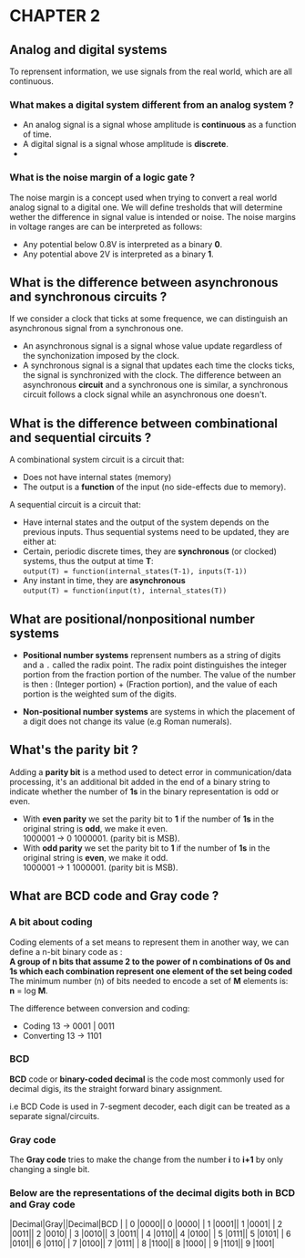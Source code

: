 # CHAPTER 2

## Analog and digital systems
To reprensent information, we use signals from the real world, which are all continuous.

### What makes a digital system different from an analog system ?
- An analog signal is a signal whose amplitude is **continuous** as a function of time.
- A digital signal is a signal whose amplitude is **discrete**.
-
### What is the noise margin of a logic gate ?
The noise margin is a concept used when trying to convert a real world analog signal to a digital one.
We will define tresholds that will determine wether the difference in signal value is intended or noise.
The noise margins in voltage ranges are can be interpreted as follows:
- Any potential below 0.8V is interpreted as a binary **0**.
- Any potential above 2V is interpreted as a binary **1**.

## What is the difference between asynchronous and synchronous circuits ?
If we consider a clock that ticks at some frequence, we can distinguish an asynchronous signal from a synchronous one.
- An asynchronous signal is a signal whose value update regardless of the synchonization imposed by the clock.
- A synchronous signal is a signal that updates each time the clocks ticks, the signal is synchronized with the clock.
The difference between an asynchronous **circuit** and a synchronous one is similar, a synchronous circuit follows a clock signal while an asynchronous one doesn't.

## What is the difference between combinational and sequential circuits ?
A combinational system circuit is a circuit that:
- Does not have internal states (memory)
- The output is a **function** of the input (no side-effects due to memory).

A sequential circuit is a circuit that:
- Have internal states and the output of the system depends on the previous inputs.
Thus sequential systems need to be updated, they are either at:
- Certain, periodic discrete times, they are **synchronous** (or clocked) systems, thus the output at time **T**:\
  `output(T) = function(internal_states(T-1), inputs(T-1))`
- Any instant in time, they are **asynchronous**\
  `output(T) = function(input(t), internal_states(T))`

## What are positional/nonpositional number systems
- **Positional number systems** reprensent numbers as a string of digits and a `.` called the radix point.
The radix point distinguishes the integer portion from the fraction portion of the number.
The value of the number is then : (Integer portion) + (Fraction portion), and the value of each portion is the weighted sum of the digits.

- **Non-positional number systems** are systems in which the placement of a digit does not change its value (e.g Roman numerals).
## What's the parity bit ?
Adding a **parity bit** is a method used to detect error in communication/data processing, it's an additional bit added in the end of a binary string to indicate
whether the number of **1s** in the binary representation is odd or even.
- With __even parity__ we set the parity bit to **1** if the number of **1s** in the original string is **odd**, we make it even. \
  1000001 -> 0 1000001. (parity bit is MSB).
- With __odd parity__  we set the parity bit to **1** if the number of **1s** in the original string is **even**, we make it odd. \
  1000001 -> 1 1000001. (parity bit is MSB).

## What are BCD code and Gray code ?
### A bit about coding
Coding elements of a set means to represent them in another way, we can define a n-bit binary code as : \
__A group of n bits that assume 2 to the power of n combinations of 0s and 1s which each combination represent one element of the set being coded__\
The minimum number (n) of bits needed to encode a set of **M** elements is: \
**n** = log **M**.

The difference between conversion and coding:
- Coding 13 -> 0001 | 0011
- Converting 13 -> 1101

### BCD

**BCD** code or __binary-coded decimal__ is the code most commonly used for decimal digis, its the straight forward binary assignment.

i.e BCD Code is used in 7-segment decoder, each digit can be treated as a separate signal/circuits.
### Gray code
The **Gray code** tries to make the change from the number **i** to **i+1** by only changing a single bit.

### Below are the representations of the decimal digits both in BCD and Gray code

|Decimal|Gray||Decimal|BCD |
| 0     |0000|| 0     |0000|
| 1     |0001|| 1     |0001|
| 2     |0011|| 2     |0010|
| 3     |0010|| 3     |0011|
| 4     |0110|| 4     |0100|
| 5     |0111|| 5     |0101|
| 6     |0101|| 6     |0110|
| 7     |0100|| 7     |0111|
| 8     |1100|| 8     |1000|
| 9     |1101|| 9     |1001|




